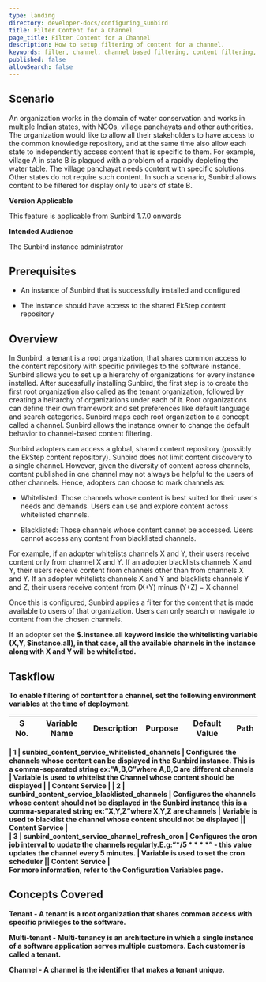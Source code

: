 ```yaml
---
type: landing
directory: developer-docs/configuring_sunbird
title: Filter Content for a Channel
page_title: Filter Content for a Channel 
description: How to setup filtering of content for a channel. 
keywords: filter, channel, channel based filtering, content filtering, set up content filtering
published: false
allowSearch: false
---
```

## Scenario

An organization works in the domain of water conservation and works in multiple Indian states, with NGOs, village panchayats and other authorities. The organization would like to allow all their stakeholders to have access to the common knowledge repository, and at the same time also allow each state to independently access content that is specific to them. For example, village A in state B is plagued with a problem of a rapidly depleting the water table. The village panchayat needs content with specific solutions. Other states do not require such content. In such a scenario, Sunbird allows content to be filtered for display only to users of state B.           

**Version Applicable**

This feature is applicable from Sunbird 1.7.0 onwards

**Intended Audience**

The Sunbird instance administrator

## Prerequisites

- An instance of Sunbird that is successfully installed and configured

- The instance should have access to the shared EkStep content repository

## Overview 

In Sunbird, a tenant is a root organization, that shares common access to the content repository with specific privileges to the software instance. Sunbird allows you to set up a hierarchy of organizations for every instance installed. After sucessfully installing Sunbird, the first step is to create the first root organization also called as the tenant organization, followed by creating a heirarchy of organizations under each of it. Root organizations can define their own framework and set preferences like default language and search categories. Sunbird maps each root organization to a concept called a channel. Sunbird allows the instance owner to change the default behavior to channel-based content filtering.

Sunbird adopters can access a global, shared content repository (possibly the EkStep content repository). Sunbird does not limit content discovery to a single channel. However, given the diversity of content across channels, content published in one channel may not always be helpful to the users of other channels. Hence, adopters can choose to mark channels as: 

* Whitelisted: Those channels whose content is best suited for their user's needs and demands. Users can use and explore content across whitelisted channels.

* Blacklisted: Those channels whose content cannot be accessed. Users cannot access any content from blacklisted channels. 

For example, if an adopter whitelists channels X and Y, their users receive content only from channel X and Y. If an adopter blacklists channels X and Y, their users receive content from channels other than from channels X and Y. If an adopter whitelists channels X and Y and blacklists channels Y and Z, their users receive content from (X+Y) minus (Y+Z) = X channel

Once this is configured, Sunbird applies a filter for the content that is made available to users of that organization. Users can only search or navigate to content from the chosen channels.

If an adopter set the <b>$.instance.all<b> keyword inside the whitelisting variable (X,Y, $instance.all), in that case, all the available channels in the instance along with X and Y will be whitelisted.

## Taskflow

To enable filtering of content for a channel, set the following environment variables at the time of deployment. 


|S No. | Variable Name | Description | Purpose | Default Value | Path |
|------|---------------|-------------|---------|---------------|------|

| 1 | sunbird_content_service_whitelisted_channels | Configures the channels whose content can be displayed in the Sunbird instance. This is a comma-separated string ex:"A,B,C”where A,B,C are different channels | Variable is used to whitelist the Channel whose content should be displayed | <blank>|  Content Service |
| 2 | sunbird_content_service_blacklisted_channels | Configures the channels whose content should not be displayed in the Sunbird instance this is a comma-separated string ex:”X,Y,Z”where X,Y,Z are channels | Variable is used to blacklist the channel whose content should not be displayed |<blank>| Content Service |  
| 3 | sunbird_content_service_channel_refresh_cron | Configures the cron job interval to update the channels regularly.E.g:“*/5 * * * *” - this value updates the channel every 5 minutes.
 | Variable is used to set the cron scheduler |<blank>| Content Service |  
For more information, refer to the **Configuration Variables page**.

## Concepts Covered

**Tenant** - A tenant is a root organization that shares common access with specific privileges to the software.

**Multi-tenant** - Multi-tenancy is an architecture in which a single instance of a software application serves multiple customers. Each customer is called a tenant. 

**Channel** - A channel is the identifier that makes a tenant unique. 
